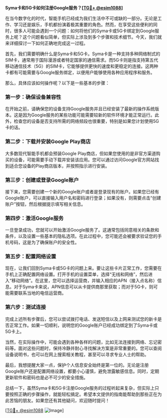 **Syma卡和5G卡如何注册Google服务？[[TG💪+ @esim1088](https://t.me/s/esim1088)]**

在当今数字化的时代，智能手机已经成为我们生活中不可或缺的一部分。无论是工作、学习还是娱乐，手机都扮演着极其重要的角色。然而，在享受这些便利的同时，很多人可能会遇到一个问题：如何将他们的Syma卡或5G卡绑定到Google服务上呢？这个问题看似简单，但实际上涉及到多个步骤和技术细节。今天，我们就来详细探讨一下如何正确地完成这一过程。

首先，我们需要明确什么是Syma卡和5G卡。Syma卡是一种支持多种网络制式的SIM卡，通常用于国际漫游或者特定国家的通信需求。而5G卡则是指支持第五代移动通信技术（5G）的SIM卡，它能够提供更快的速度和更稳定的连接。这两种卡都有可能需要与Google服务绑定，以便用户能够使用各种应用程序和服务。

那么，具体应该如何操作呢？以下是一些基本的步骤：

### 第一步：确保设备兼容性

在开始之前，请确保您的设备支持Google服务并且已经安装了最新的操作系统版本。这是因为Google服务的某些功能可能需要较新的软件环境才能正常运行。此外，检查您的设备是否支持所需的网络频段也很重要，特别是如果您计划使用5G卡的话。

### 第二步：下载并安装Google Play商店

大多数现代智能手机都会预装Google Play商店，但如果您使用的是非官方渠道购买的设备，可能需要手动下载并安装该应用。您可以通过访问Google官方网站找到适合您设备的Play商店版本，并按照指示进行安装。

### 第三步：创建或登录Google账户

接下来，您需要创建一个新的Google账户或者是登录现有的账户。如果您已经有Google账户，可以直接输入用户名和密码进行登录；如果没有，则需要点击“创建账户”按钮，然后根据提示填写相关信息。

### 第四步：激活Google服务

一旦登录成功，您就可以开始激活Google服务了。这通常包括同意相关的条款和条件，以及设置一些基本的隐私选项。在此过程中，您可能还会被要求验证您的手机号码，这是为了确保账户的安全性。

### 第五步：配置网络设置

现在，让我们回到Syma卡或5G卡的问题上来。要让这些卡片正常工作，您需要在手机上正确配置网络设置。打开手机的设置菜单，选择“无线和网络”，然后进入“移动网络”。在这里，您可以选择运营商，并输入相应的APN（接入点名称）信息。对于Syma卡来说，APN信息可以从卡提供商那里获取；而对于5G卡，则可能需要联系当地的电信运营商。

### 第六步：测试连接

完成上述所有步骤后，您可以尝试拨打电话、发送短信以及上网来测试您的新卡是否正常工作。如果一切顺利，说明您的Google账户已经成功绑定到了Syma卡或5G卡上。

当然，在实际操作中，可能会遇到各种各样的问题，比如无法连接到网络、忘记密码等。面对这些问题时，保持冷静并耐心寻找解决方案是非常重要的。您可以查阅设备说明书，也可以在网上搜索相关教程，甚至可以寻求专业人士的帮助。

最后，我想提醒大家一点，保护个人信息安全始终是第一位的。无论是注册Google账户还是配置网络设置，都要小心谨慎，避免泄露敏感信息。同时，定期更新软件和密码也是必不可少的安全措施。

总结一下，虽然Syma卡和5G卡注册Google服务的过程听起来复杂，但实际上只要按照正确的步骤操作，就能轻松搞定。希望本文提供的指南能帮助到那些正在为此苦恼的朋友。如果您还有其他疑问，欢迎随时提问！

[[TG💪+ @esim1088](https://t.me/s/esim1088) ![Image](https://i.postimg.cc/4NQfJmqS/Snipaste-2025-05-13-00-14-12.png)]
